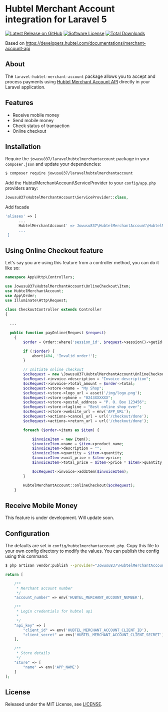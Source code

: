 # Hubtel Merchant Account integration for Laravel 5
[![Latest Release on GitHub][ico-version]][link-packagist]
[![Software License][ico-license]](LICENSE.md)
[![Total Downloads][ico-downloads]][link-downloads]

Based on https://developers.hubtel.com/documentations/merchant-account-api

## About

The `laravel-hubtel-merchant-account` package allows you to accept and process payments using [Hubtel Merchant Account API](https://developers.hubtel.com/documentations/merchant-account-api) directly in your Laravel application.

## Features

* Receive mobile money
* Send mobile money
* Check status of transaction
* Online checkout

## Installation

Require the `jowusu837/laravelhubtelmerchantaccount` package in your `composer.json` and update your dependencies:
```sh
$ composer require jowusu837/laravelhubtelmerchantaccount
```

Add the HubtelMerchantAccount\ServiceProvider to your `config/app.php` providers array:
```php
Jowusu837\HubtelMerchantAccount\ServiceProvider::class,
```
Add facade
```php
'aliases' => [
      ...
      HubtelMerchantAccount' => Jowusu837\HubtelMerchantAccount\HubtelMerchantAccountFacade::class,
      ...
 ]
```

## Using Online Checkout feature

Let's say you are using this feature from a controller method, you can do it like so:

```php
namespace App\Http\Controllers;

use Jowusu837\HubtelMerchantAccount\OnlineCheckout\Item;
use HubtelMerchantAccount;
use App\Order;
use Illuminate\Http\Request;

class CheckoutController extends Controller
{
  
  ...
  
  public function payOnline(Request $request)
    {
        $order = Order::where('session_id', $request->session()->getId())->latest()->first();

        if (!$order) {
            abort(404, 'Invalid order!');
        }

        // Initiate online checkout
        $ocRequest = new \Jowusu837\HubtelMerchantAccount\OnlineCheckout\Request();
        $ocRequest->invoice->description = "Invoice description";
        $ocRequest->invoice->total_amount = $order->total;
        $ocRequest->store->name = "My Shop";
        $ocRequest->store->logo_url = asset('/img/logo.png');
        $ocRequest->store->phone = "0243XXXXXX";
        $ocRequest->store->postal_address = "P. O. Box 123456";
        $ocRequest->store->tagline = "Best online shop ever";
        $ocRequest->store->website_url = env('APP_URL');
        $ocRequest->actions->cancel_url = url('/checkout/done');
        $ocRequest->actions->return_url = url('/checkout/done');

        foreach ($order->items as $item) {

            $invoiceItem = new Item();
            $invoiceItem->name = $item->product_name;
            $invoiceItem->description = "";
            $invoiceItem->quantity = $item->quantity;
            $invoiceItem->unit_price = $item->price;
            $invoiceItem->total_price = $item->price * $item->quantity;

            $ocRequest->invoice->addItem($invoiceItem);
        }

        HubtelMerchantAccount::onlineCheckout($ocRequest);
    }
```

## Receive Mobile Money

This feature is under development. Will update soon.

## Configuration

The defaults are set in `config/hubtelmerchantaccount.php`. Copy this file to your own config directory to modify the values. You can publish the config using this command:
```sh
$ php artisan vendor:publish --provider="Jowusu837\HubtelMerchantAccount\ServiceProvider"
```

    
```php
return [

    /**
     * Merchant account number
     */
    "account_number" => env('HUBTEL_MERCHANT_ACCOUNT_NUMBER'),

    /**
     * Login credentials for hubtel api
     *
     */
    "api_key" => [
        "client_id" => env('HUBTEL_MERCHANT_ACCOUNT_CLIENT_ID'),
        "client_secret" => env('HUBTEL_MERCHANT_ACCOUNT_CLIENT_SECRET')
    ],

    /**
     * Store details
     */
    "store" => [
        "name" => env('APP_NAME')
    ]
];
```
    
## License

Released under the MIT License, see [LICENSE](LICENSE).

[ico-version]: https://img.shields.io/github/release/jowusu837/laravelhubtelmerchantaccount.svg?style=flat-square
[ico-license]: https://img.shields.io/badge/license-MIT-brightgreen.svg?style=flat-square
[ico-scrutinizer]: https://img.shields.io/scrutinizer/coverage/g/jowusu837/laravelhubtelmerchantaccount.svg?style=flat-square
[ico-code-quality]: https://img.shields.io/scrutinizer/g/jowusu837/laravelhubtelmerchantaccount.svg?style=flat-square
[ico-downloads]: https://img.shields.io/packagist/dt/jowusu837/laravelhubtelmerchantaccount.svg?style=flat-square

[link-packagist]: https://packagist.org/packages/jowusu837/laravelhubtelmerchantaccount
[link-scrutinizer]: https://scrutinizer-ci.com/g/jowusu837/laravelhubtelmerchantaccount/code-structure
[link-code-quality]: https://scrutinizer-ci.com/g/jowusu837/laravelhubtelmerchantaccount
[link-downloads]: https://packagist.org/packages/jowusu837/laravelhubtelmerchantaccount
[link-author]: https://github.com/jowusu837
[link-contributors]: ../../contributors

